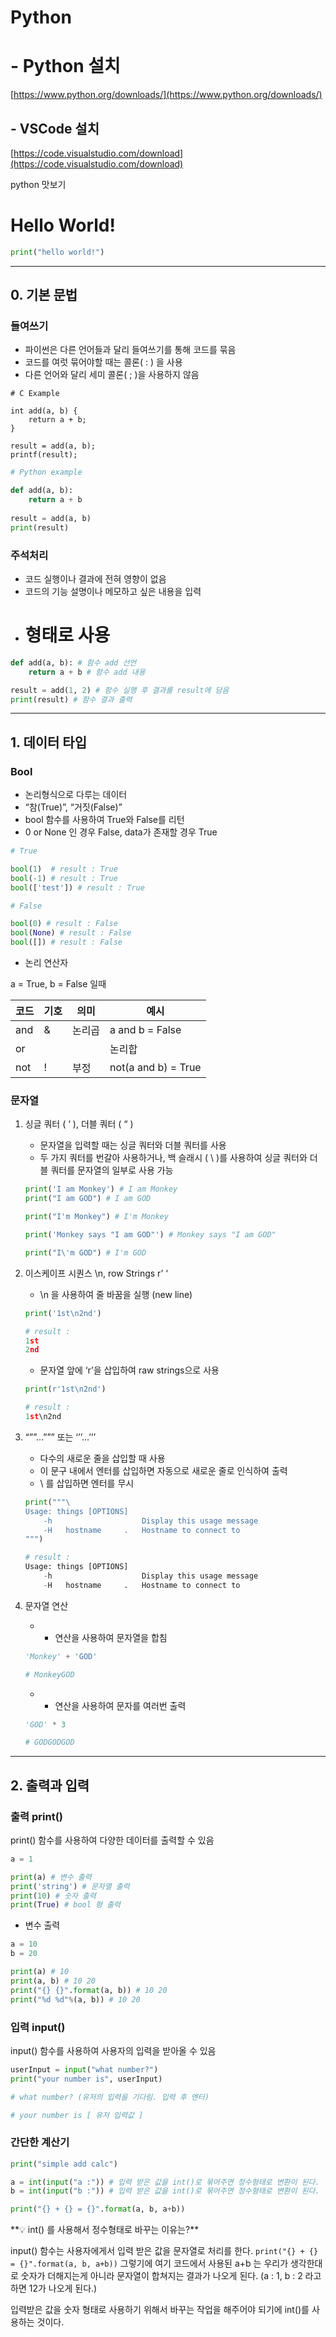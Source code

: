 # Python

# - Python 설치

[https://www.python.org/downloads/](https://www.python.org/downloads/)

## - VSCode 설치

[https://code.visualstudio.com/download](https://code.visualstudio.com/download)

python 맛보기

# Hello World!

```python
print("hello world!")
```

---

## 0. 기본 문법

### 들여쓰기

- 파이썬은 다른 언어들과 달리 들여쓰기를 통해 코드를 묶음
- 코드를 여럿 묶어야할 때는 콜론( : ) 을 사용
- 다른 언어와 달리 세미 콜론( ; )을 사용하지 않음

```
# C Example

int add(a, b) {
	return a + b;
}

result = add(a, b);
printf(result);
```

```python
# Python example

def add(a, b):
	return a + b
	
result = add(a, b)
print(result)

```

### 주석처리

- 코드 실행이나 결과에 전혀 영향이 없음
- 코드의 기능 설명이나 메모하고 싶은 내용을 입력
- # 형태로 사용

```python
def add(a, b): # 함수 add 선언
	return a + b # 함수 add 내용

result = add(1, 2) # 함수 실행 후 결과를 result에 담음
print(result) # 함수 결과 출력

```

---

## 1. 데이터 타입

### Bool

- 논리형식으로 다루는 데이터
- “참(True)”, “거짓(False)”
- bool 함수를 사용하여 True와 False를 리턴
- 0 or None 인 경우 False, data가 존재할 경우 True

```python
# True

bool(1)  # result : True
bool(-1) # result : True
bool(['test']) # result : True

# False

bool(0) # result : False
bool(None) # result : False
bool([]) # result : False

```

- 논리 연산자

a = True, b = False 일때

| 코드 | 기호 | 의미 | 예시 |
| --- | --- | --- | --- |
| and | & | 논리곱 | a and b = False |
| or | | | 논리합 | a or b = True |
| not | ! | 부정 | not(a and b) = True |

### 문자열

1. 싱글 쿼터 ( ‘ ), 더블 쿼터 ( “ )
    - 문자열을 입력할 때는 싱글 쿼터와 더블 쿼터를 사용
    - 두 가지 쿼터를 번갈아 사용하거나, 백 슬래시 ( \ )를 사용하여 싱글 쿼터와 더블 쿼터를 문자열의 일부로 사용 가능
    
    ```python
    print('I am Monkey') # I am Monkey
    print("I am GOD") # I am GOD
    
    print("I'm Monkey") # I'm Monkey
    
    print('Monkey says "I am GOD"') # Monkey says "I am GOD"
    
    print("I\'m GOD") # I'm GOD
    ```
    
2. 이스케이프 시퀀스 \n, row Strings r’ ‘
    - \n 을 사용하여 줄 바꿈을 실행 (new line)
    
    ```python
    print('1st\n2nd')
    
    # result :
    1st
    2nd
    
    ```
    
    - 문자열 앞에 ‘r’을 삽입하여 raw strings으로 사용
    
    ```python
    print(r'1st\n2nd')
    
    # result :
    1st\n2nd
    
    ```
    
3. “””…””” 또는 ‘’’…’’’
    - 다수의 새로운 줄을 삽입할 때 사용
    - 이 문구 내에서 엔터를 삽입하면 자동으로 새로운 줄로 인식하여 출력
    - \ 를 삽입하면 엔터를 무시
    
    ```python
    print("""\
    Usage: things [OPTIONS]
    	-h                    Display this usage message
    	-H   hostname     .   Hostname to connect to
    """)
    
    # result :
    Usage: things [OPTIONS]
    	-h                    Display this usage message
    	-H   hostname     .   Hostname to connect to
    ```
    
4. 문자열 연산
    - + 연산을 사용하여 문자열을 합침
    
    ```python
    'Monkey' + 'GOD'
    
    # MonkeyGOD
    ```
    
    - * 연산을 사용하여 문자를 여러번 출력
    
    ```python
    'GOD' * 3
    
    # GODGODGOD
    ```
    

---

## 2. 출력과 입력

### 출력 print()

print() 함수를 사용하여 다양한 데이터를 출력할 수 있음

```python
a = 1

print(a) # 변수 출력
print('string') # 문자열 출력
print(10) # 숫자 출력
print(True) # bool 형 출력
```

- 변수 출력

```python
a = 10
b = 20

print(a) # 10
print(a, b) # 10 20
print("{} {}".format(a, b)) # 10 20
print("%d %d"%(a, b)) # 10 20
```

### 입력 input()

input() 함수를 사용하여 사용자의 입력을 받아올 수 있음

```python
userInput = input("what number?")
print("your number is", userInput)

# what number? (유저의 입력을 기다림. 입력 후 엔터)

# your number is [ 유저 입력값 ]
```

### 간단한 계산기

```python
print("simple add calc")

a = int(input("a :")) # 입력 받은 값을 int()로 묶어주면 정수형태로 변환이 된다.
b = int(input("b :")) # 입력 받은 값을 int()로 묶어주면 정수형태로 변환이 된다.

print("{} + {} = {}".format(a, b, a+b))
```

<aside>
**💡 int() 를 사용해서 정수형태로 바꾸는 이유는?**

input() 함수는 사용자에게서 입력 받은 값을 문자열로 처리를 한다. 
`print("{} + {} = {}".format(a, b, a+b))` 
그렇기에 여기 코드에서 사용된 a+b 는 우리가 생각한대로 숫자가 더해지는게 아니라 문자열이 합쳐지는 결과가 나오게 된다.
(a : 1, b : 2 라고 하면 12가 나오게 된다.)

입력받은 값을 숫자 형태로 사용하기 위해서 바꾸는 작업을 해주어야 되기에 int()를 사용하는 것이다.

</aside>
